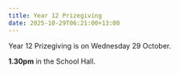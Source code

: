 ```yaml
---
title: Year 12 Prizegiving
date: 2025-10-29T06:21:00+13:00
---
```

Year 12 Prizegiving is on Wednesday 29 October.

**1.30pm** in the School Hall.
